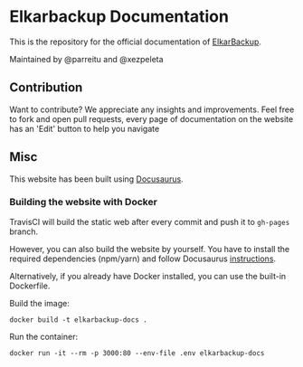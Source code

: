# Elkarbackup Documentation

This is the repository for the official documentation of [ElkarBackup](https://www.elkarbackup.org).

Maintained by @parreitu and @xezpeleta

## Contribution

Want to contribute?
We appreciate any insights and improvements.
Feel free to fork and open pull requests, every page of documentation on the website has an 'Edit' button to help you navigate

## Misc

This website has been built using [Docusaurus](https://docusaurus.io).

### Building the website with Docker

TravisCI will build the static web after every commit and push it to `gh-pages` branch.

However, you can also build the website by yourself. You have to install the required dependencies (npm/yarn) and follow Docusaurus [instructions](https://docusaurus.io/docs/en/publishing).

Alternatively, if you already have Docker installed, you can use the built-in Dockerfile.

Build the image:
```
docker build -t elkarbackup-docs .
```

Run the container:
```
docker run -it --rm -p 3000:80 --env-file .env elkarbackup-docs
```
